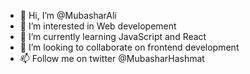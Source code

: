 - 👋 Hi, I’m @MubasharAli
- 👀 I’m interested in Web developement
- 🌱 I’m currently learning JavaScript and React
- 💞️ I’m looking to collaborate on frontend development
- 📫 Follow me on twitter @MubasharHashmat 
